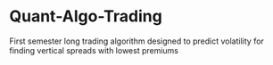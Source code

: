 # Quant-Algo-Trading
First semester long trading algorithm designed to predict volatility for finding vertical spreads with lowest premiums 
